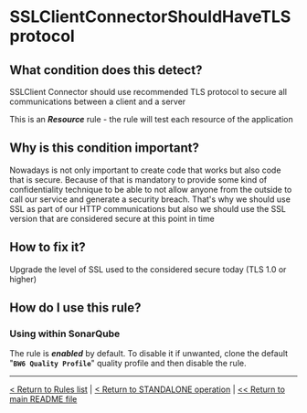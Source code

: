 # SSLClientConnectorShouldHaveTLSprotocol

## What condition does this detect?

SSLClient Connector should use recommended TLS protocol to secure all communications between a client and a server

This is an ***Resource*** rule - the rule will test each resource of the application

## Why is this condition important?

Nowadays is not only important to create code that works but also code that is secure. Because of that is mandatory to provide some kind of confidentiality technique to be able to not allow anyone from the outside to call our service and generate a security breach. That's why we should use SSL as part of our HTTP communications but also we should use the SSL version that are considered secure at this point in time

## How to fix it?

Upgrade the level of SSL used to the considered secure today (TLS 1.0 or higher)

## How do I use this rule?

### Using within SonarQube

The rule is **_enabled_** by default. To disable it if unwanted, clone the default "**`BW6 Quality Profile`**" quality profile and then disable the rule.

---
[< Return to Rules list](./RULES.md) | [< Return to STANDALONE operation](../STANDALONE.md) | [<< Return to main README file](../../README.md)
